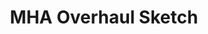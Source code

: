 ---
title: MHA Overhaul Sketch
year: 2020
filename: 2020_mha_overhaul_sketch.png
image: ./images/2020_mha_overhaul_sketch.png
---